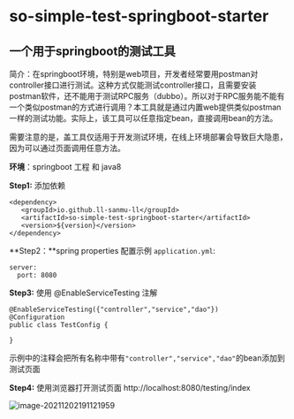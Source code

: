 # so-simple-test-springboot-starter

## 一个用于springboot的测试工具

简介：在springboot环境，特别是web项目，开发者经常要用postman对controller接口进行测试。这种方式仅能测试controller接口，且需要安装postman软件，还不能用于测试RPC服务（dubbo）。所以对于RPC服务能不能有一个类似postman的方式进行调用？本工具就是通过内置web提供类似postman一样的测试功能。实际上，该工具可以任意指定bean，直接调用bean的方法。

​	需要注意的是，盖工具仅适用于开发测试环境，在线上环境部署会导致巨大隐患，因为可以通过页面调用任意方法。



**环境**：springboot 工程 和 java8



**Step1:** 添加依赖

```
<dependency>
   <groupId>io.github.ll-sanmu-ll</groupId>
   <artifactId>so-simple-test-springboot-starter</artifactId>
   <version>${version}</version>
</dependency>
```

**Step2：**spring properties 配置示例 `application.yml`:

```
server:
  port: 8080
```

**Step3:** 使用 @EnableServiceTesting 注解

```
@EnableServiceTesting({"controller","service","dao"})
@Configuration
public class TestConfig {

}
```

​	示例中的注释会把所有名称中带有`"controller","service","dao"`的bean添加到测试页面

**Step4:** 使用浏览器打开测试页面 http://localhost:8080/testing/index 

![image-20211202191121959](C:\Users\weimob\AppData\Roaming\Typora\typora-user-images\image-20211202191121959.png)